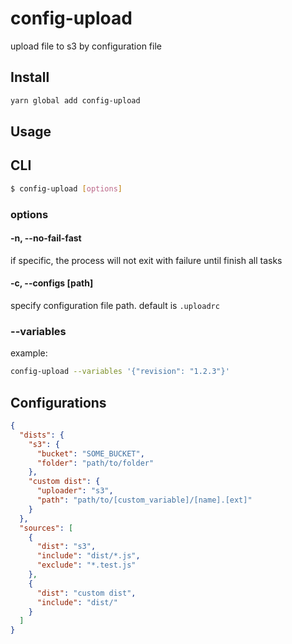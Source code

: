 # config-upload
upload file to s3 by configuration file

## Install

```sh
yarn global add config-upload
```

## Usage

## CLI
```sh
$ config-upload [options]
```

### options

#### -n, --no-fail-fast
if specific, the process will not exit with failure until finish all tasks

#### -c, --configs [path]
specify configuration file path. default is `.uploadrc`

### --variables
example:
```sh
config-upload --variables '{"revision": "1.2.3"}'
```

## Configurations

```json
{
  "dists": {
    "s3": {
      "bucket": "SOME_BUCKET",
      "folder": "path/to/folder"
    },
    "custom dist": {
      "uploader": "s3",
      "path": "path/to/[custom_variable]/[name].[ext]"
    }
  },
  "sources": [
    {
      "dist": "s3",
      "include": "dist/*.js",
      "exclude": "*.test.js"
    },
    {
      "dist": "custom dist",
      "include": "dist/"
    }
  ]
}
```
